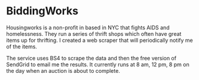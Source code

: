 # BiddingWorks

Housingworks is a non-profit in based in NYC that fights AIDS and homelessness. They run a series of thrift shops which often have great items up for thrifting.
I created a web scraper that will periodically notify me of the items. 

The service uses BS4 to scrape the data and then the free version of SendGrid to email me the results. It currently runs at 8 am, 12 pm, 8 pm on the day when an auction is about to complete.

